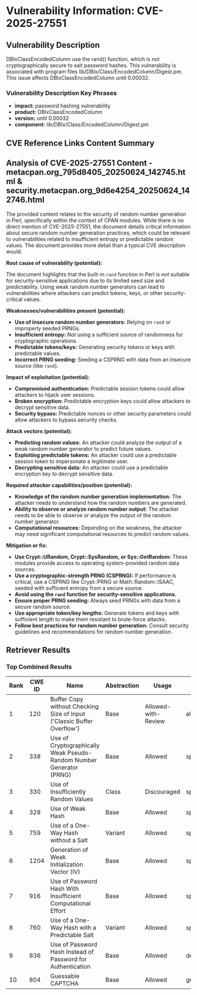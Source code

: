 # Vulnerability Information: CVE-2025-27551

## Vulnerability Description
DBIxClassEncodedColumn use the rand() function, which is not cryptographically secure to salt password hashes. This vulnerability is associated with program files lib/DBIx/Class/EncodedColumn/Digest.pm. This issue affects DBIxClassEncodedColumn until 0.00032.

### Vulnerability Description Key Phrases
- **impact:** password hashing vulnerability
- **product:** DBIxClassEncodedColumn
- **version:** until 0.00032
- **component:** lib/DBIx/Class/EncodedColumn/Digest.pm

## CVE Reference Links Content Summary
## Analysis of CVE-2025-27551 Content - metacpan.org_795d8405_20250624_142745.html & security.metacpan.org_9d6e4254_20250624_142746.html

The provided content relates to the security of random number generation in Perl, specifically within the context of CPAN modules. While there is no direct mention of CVE-2025-27551, the document details critical information about secure random number generation practices, which could be relevant to vulnerabilities related to insufficient entropy or predictable random values. The document provides more detail than a typical CVE description would.

**Root cause of vulnerability (potential):**

The document highlights that the built-in `rand` function in Perl is *not* suitable for security-sensitive applications due to its limited seed size and predictability.  Using weak random number generators can lead to vulnerabilities where attackers can predict tokens, keys, or other security-critical values.

**Weaknesses/vulnerabilities present (potential):**

*   **Use of insecure random number generators:** Relying on `rand` or improperly seeded PRNGs.
*   **Insufficient entropy:**  Not using a sufficient source of randomness for cryptographic operations.
*   **Predictable tokens/keys:**  Generating security tokens or keys with predictable values.
*   **Incorrect PRNG seeding:** Seeding a CSPRNG with data from an insecure source (like `rand`).

**Impact of exploitation (potential):**

*   **Compromised authentication:** Predictable session tokens could allow attackers to hijack user sessions.
*   **Broken encryption:** Predictable encryption keys could allow attackers to decrypt sensitive data.
*   **Security bypass:** Predictable nonces or other security parameters could allow attackers to bypass security checks.

**Attack vectors (potential):**

*   **Predicting random values:** An attacker could analyze the output of a weak random number generator to predict future values.
*   **Exploiting predictable tokens:** An attacker could use a predictable session token to impersonate a legitimate user.
*   **Decrypting sensitive data:** An attacker could use a predictable encryption key to decrypt sensitive data.

**Required attacker capabilities/position (potential):**

*   **Knowledge of the random number generation implementation:** The attacker needs to understand how the random numbers are generated.
*   **Ability to observe or analyze random number output:** The attacker needs to be able to observe or analyze the output of the random number generator.
*   **Computational resources:** Depending on the weakness, the attacker may need significant computational resources to predict random values.

**Mitigation or fix:**

*   **Use Crypt::URandom, Crypt::SysRandom, or Sys::GetRandom:** These modules provide access to operating system-provided random data sources.
*   **Use a cryptographic-strength PRNG (CSPRNG):** If performance is critical, use a CSPRNG like Crypt::PRNG or Math::Random::ISAAC, seeded with sufficient entropy from a secure source.
*   **Avoid using the `rand` function for security-sensitive applications.**
*   **Ensure proper PRNG seeding:** Always seed PRNGs with data from a secure random source.
*   **Use appropriate token/key lengths:** Generate tokens and keys with sufficient length to make them resistant to brute-force attacks.
*   **Follow best practices for random number generation:** Consult security guidelines and recommendations for random number generation.

## Retriever Results

### Top Combined Results

| Rank | CWE ID | Name | Abstraction | Usage  | Retrievers | Individual Scores |
|------|--------|------|-------------|-------|------------|-------------------|
| 1 | 120 | Buffer Copy without Checking Size of Input ('Classic Buffer Overflow') | Base | Allowed-with-Review | alternate_terms | 0.700 |
| 2 | 338 | Use of Cryptographically Weak Pseudo-Random Number Generator (PRNG) | Base | Allowed | sparse | 0.059 |
| 3 | 330 | Use of Insufficiently Random Values | Class | Discouraged | sparse | 0.058 |
| 4 | 328 | Use of Weak Hash | Base | Allowed | sparse | 0.057 |
| 5 | 759 | Use of a One-Way Hash without a Salt | Variant | Allowed | sparse | 0.052 |
| 6 | 1204 | Generation of Weak Initialization Vector (IV) | Base | Allowed | sparse | 0.050 |
| 7 | 916 | Use of Password Hash With Insufficient Computational Effort | Base | Allowed | sparse | 0.050 |
| 8 | 760 | Use of a One-Way Hash with a Predictable Salt | Variant | Allowed | sparse | 0.049 |
| 9 | 836 | Use of Password Hash Instead of Password for Authentication | Base | Allowed | dense | 0.538 |
| 10 | 804 | Guessable CAPTCHA | Base | Allowed | graph | 0.002 |

